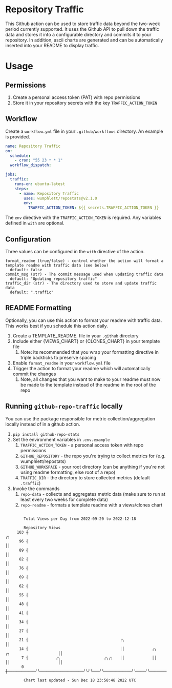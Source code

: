 # Repository Traffic

This Github action can be used to store traffic data beyond the two-week period currently supported.
It uses the Github API to pull down the traffic data and stores it into a configurable directory and commits it to your 
repository. In addition, ascii charts are generated and can be automatically inserted into your README to display traffic.

# Usage
## Permissions
1. Create a personal access token (PAT) with repo permissions
2. Store it in your repository secrets with the key `TRAFFIC_ACTION_TOKEN`

## Workflow
Create a `workflow.yml` file in your `.github/workflows` directory. An example is provided.

```yaml
name: Repository Traffic
on:
  schedule:
    - cron: "55 23 * * 1"
  workflow_dispatch:

jobs:
  traffic:
    runs-on: ubuntu-latest
    steps:
      - name: Repository Traffic
        uses: wumphlett/repostats@v2.1.0
        env:
          TRAFFIC_ACTION_TOKEN: ${{ secrets.TRAFFIC_ACTION_TOKEN }}
```
The `env` directive with the `TRAFFIC_ACTION_TOKEN` is required. Any variables defined in `with` are optional.

## Configuration
Three values can be configured in the `with` directive of the action.
```
format_readme (true/false) - control whether the action will format a template readme with traffic data (see below)
  default: false
commit_msg (str) - The commit message used when updating traffic data
  default: "Updating repository traffic"
traffic_dir (str) - The directory used to store and update traffic data
  default: ".traffic"
```

## README Formatting
Optionally, you can use this action to format your readme with traffic data. This works best if you schedule this action
daily.

1. Create a TEMPLATE_README.<any type> file in your `.github` directory
2. Include either {VIEWS_CHART} or {CLONES_CHART} in your template file
   1. Note: its recommended that you wrap your formatting directive in triple backticks to preserve spacing
3. Enable `format_readme` in your `workflow.yml` file
4. Trigger the action to format your readme which will automatically commit the changes
   1. Note, all changes that you want to make to your readme must now be made to the template instead of the readme in the root of the repo

## Running `github-repo-traffic` locally
You can use the package responsible for metric collection/aggregation locally instead of in a github action.

1. `pip install github-repo-stats`
2. Set the environment variables in `.env.example`
   1. `TRAFFIC_ACTION_TOKEN` - a personal access token with repo permissions
   2. `GITHUB_REPOSITORY` - the repo you're trying to collect metrics for (e.g. wumphlett/repostats)
   3. `GITHUB_WORKSPACE` - your root directory (can be anything if you're not using readme formatting, else root of a repo)
   4. `TRAFFIC_DIR` - the directory to store collected metrics (default `.traffic`)
3. Invoke the commands
   1. `repo-data` - collects and aggregates metric data (make sure to run at least every two weeks for complete data)
   2. `repo-readme` - formats a template readme with a views/clones chart

```

        Total Views per Day from 2022-09-20 to 2022-12-18

        Repository Views
     103 ┼                                                                                   ╭╮
      96 ┤                                                                                   ││
      89 ┤                                                                                   ││
      82 ┤                                                                                   ││
      76 ┤                                                                                   ││
      69 ┤                                                                                   ││
      62 ┤                                                                                   ││
      55 ┤                                                                                   ││
      48 ┤                                                                                   ││
      41 ┤                                                                                   ││
      34 ┤                                                                                   ││
      27 ┤                                                                                   ││
      21 ┤                                        ╭╮                                         ││
      14 ┤                                        ││            ╭╮    ╭╮                     ││
       7 ┤            ╭╮                   ╭╮╭╮   ││            ││    ││                     ││
       0 ┼────────────╯╰───────────────────╯╰╯╰───╯╰────────────╯╰────╯╰─────────────────────╯╰────

        Chart last updated - Sun Dec 18 23:58:48 2022 UTC
        
```

